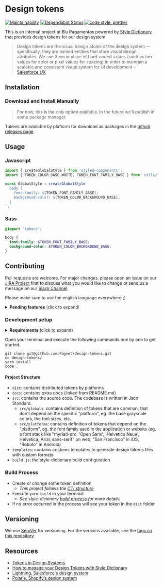# Design tokens

[![Maintainability](https://api.codeclimate.com/v1/badges/3bd94959d7302d83057d/maintainability)](https://codeclimate.com/repos/5d9101d66ac2d031ba00001e/maintainability) [![Dependabot Status](https://api.dependabot.com/badges/status?host=github&repo=Pagnet/design-tokens&identifier=206170935)](https://dependabot.com) [![code style: prettier](https://img.shields.io/badge/code_style-prettier-ff69b4.svg)](https://github.com/prettier/prettier)

This is an internal project at Blu Pagamentos powered by [Style Dictionary](https://amzn.github.io/style-dictionary/#/) that provides design tokens for our design system.

> Design tokens are the visual design atoms of the design system — specifically, they are named entities that store visual design attributes. We use them in place of hard-coded values (such as hex values for color or pixel values for spacing) in order to maintain a scalable and consistent visual system for UI development – [Salesforce UX](https://www.lightningdesignsystem.com/design-tokens/)

## Installation

### Download and Install Manually

> For now, this is the only option available. In the future we'll publish in some package manager.

Tokens are available by plaftorm for download as packages in the [github releases page](https://github.com/Pagnet/design-tokens/releases).

## Usage

### Javascript

```js
import { createGlobalStyle } from 'styled-components';
import { TOKEN_COLOR_BASE_WHITE, TOKEN_FONT_FAMILY_BASE } from 'utils/tokens';

const GlobalStyle = createGlobalStyle`
  body {
    font-family: ${TOKEN_FONT_FAMILY_BASE};
    background-color: ${TOKEN_COLOR_BACKGROUND_BASE};
  }
`;
```

### Sass

```scss
@import 'tokens';

body {
  font-family: $TOKEN_FONT_FAMILY_BASE;
  background-color: $TOKEN_COLOR_BACKGROUND_BASE;
}
```

## Contributing

Pull requests are welcome. For major changes, please open an issue on our [JIRA Project](https://useblu.atlassian.net/projects/UXUI/issues) first to discuss what you would like to change or send us a message on our [Slack Channel](https://useblu.slack.com/messages/CKTBW3170).

Please make sure to use the english language everywhere ;)

<details>
  <summary><strong>Pending features</strong> (click to expand)</summary>

##### Technical

- [x] Initial configuration to export the tokens on the platforms: Android, iOS and Web
- [ ] Configure the build process to generate the documentation for the tokens
- [ ] Add tests
- [ ] Add license
- [ ] Publish tokens on npm
- [ ] Add contribution guide
- [ ] Host the versied documentation of the tokens
- [ ] Configure CI/CD

##### Non-technical

- [x] Add base tokens of colors and typography
- [ ] Add base tokens of times and shadows
- [ ] Establish a roadmap of tokens (options first, decisions next)
  - _See [High-LevelTokenHierarchy](docs/High-LevelTokenHierarchy) file for any inspiration_

</details>

### Development setup

<details>
  <summary><strong>Requirements</strong> (click to expand)</summary>

- [Git](https://git-scm.com/) at `v2.21.0+`
- [Node.js](http://nodejs.org) at `v8.0.0+`
  - _We recommend using [NVM](https://github.com/nvm-sh/nvm)_
- [Yarn](https://yarnpkg.com/en/) at `v1.2.0+`
- [VS Code](https://code.visualstudio.com/) or other modern editor
  - _In VS Code these plugins makes the experience better: [Prettier](https://marketplace.visualstudio.com/items?itemName=esbenp.prettier-vscode), [Bracket Pair Colorizer](https://marketplace.visualstudio.com/items?itemName=CoenraadS.bracket-pair-colorizer), [vscode-icons](https://marketplace.visualstudio.com/items?itemName=vscode-icons-team.vscode-icons) and [GitLen](https://marketplace.visualstudio.com/items?itemName=eamodio.gitlens)_

</details>

Open your terminal and execute the following commands one by one to get started.

```
git clone git@github.com:Pagnet/design-tokens.git
cd design-tokens/
yarn install
code .
```

#### Project Structure

- `dist`: contains distributed tokens by platforms
- `docs`: contains extra docs (linked from README.md)
- `src`: contains the source code. The codebase is written in Json Standard.
  - `src/globals`: contains definition of tokens that are common, that don't depend on the specific "platform", eg. the base grayscale colors, the font sizes, etc.
  - `src/platforms`: contains definition of tokens that depend on the "platform", eg. the font family used in the application or website (eg. a font stack like "myriad-pro, 'Open Sans', 'Helvetica Neue', Helvetica, Arial, sans-serif" on web, "San Francisco" in iOS, "Roboto" in Android)
- `templates`: contains customs templates to generate design tokens files with custom formats
- `build.js`: the style-dictionary build configuration

### Build Process

- Create or change some token definition
  - _This project follows the [CTI structure](https://amzn.github.io/style-dictionary/#/properties?id=category-type-item)_
- Execute `yarn build` in your terminal
  - _See style-dicionary [build process](https://amzn.github.io/style-dictionary/#/build_process) for more details_
- If no error occurred in the process will see your token in the `dist` folder

## Versioning

We use [SemVer](http://semver.org/) for versioning. For the versions available, see the [tags on this repository](https://github.com/Pagnet/design-tokens/tags).

## Resources

- [Tokens in Design Systems](https://medium.com/eightshapes-llc/tokens-in-design-systems-25dd82d58421)
- [How to manage your Design Tokens with Style Dictionary](https://medium.com/@didoo/how-to-manage-your-design-tokens-with-style-dictionary-98c795b938aa)
- [Lightning, Salesforce's design system](https://lightningdesignsystem.com/design-tokens/)
- [Polaris, Shopify’s design system](https://github.com/Shopify/polaris-tokens)
